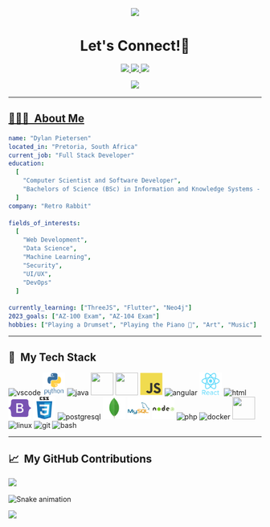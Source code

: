 <!-- Animated Header -->
<p align="center">
  <img src="https://capsule-render.vercel.app/api?type=waving&color=gradient&text=Hi!&height=100&section=header"/>
</p>

<!-- Top Header text -->
<h1 align="center">
  Let's Connect!💬
</h1>

<!-- Links with Icons -->
<p align="center">
<a href="https://www.linkedin.com/in/dylan-pietersen-84462a174">
  <img height="50" src="https://user-images.githubusercontent.com/46517096/166973395-19676cd8-f8ec-4abf-83ff-da8243505b82.png"/>
</a>
<a href="https://medium.com/@28scda94">
  <img height="50" src="https://user-images.githubusercontent.com/46517096/166973962-d05d145a-b6a0-4643-bd3d-5ac845679367.png"/>
</a>
<a href="https://dev.to/dylan2894">
  <img height="50" src="https://user-images.githubusercontent.com/46517096/166974096-7aeecad4-483e-4c85-983f-f4b37b3f794e.png"/>
</p>

<p align="center">
  <img src="https://media.giphy.com/media/3o7TKoRheHhMA3qxS8/giphy.gif">
</p>

---

<h2> 👨🏻‍💻 &nbsp;About Me</h2>

```yaml
name: "Dylan Pietersen"
located_in: "Pretoria, South Africa"
current_job: "Full Stack Developer"
education:
  [
    "Computer Scientist and Software Developer",
    "Bachelors of Science (BSc) in Information and Knowledge Systems - University of Pretoria"
  ]
company: "Retro Rabbit"

fields_of_interests:
  [
    "Web Development",
    "Data Science",
    "Machine Learning",
    "Security",
    "UI/UX",
    "DevOps"
  ]
 
currently_learning: ["ThreeJS", "Flutter", "Neo4j"]
2023_goals: ["AZ-100 Exam", "AZ-104 Exam"]
hobbies: ["Playing a Drumset", "Playing the Piano 🌚", "Art", "Music"]
```

---  

<h2> 🚀 &nbsp;My Tech Stack</h2>
<p align="left">
<img src="https://cdn.jsdelivr.net/gh/devicons/devicon/icons/vscode/vscode-original.svg" alt="vscode" width="45" height="45"/>
<img src="https://raw.githubusercontent.com/devicons/devicon/master/icons/python/python-original-wordmark.svg" alt="python" width="45" height="45" />
<img src="https://cdn.jsdelivr.net/npm/devicons@1.8.0/!SVG/java.svg" alt="java" width="45" height="45" />
<img src="https://cdn.jsdelivr.net/gh/devicons/devicon/icons/cplusplus/cplusplus-original.svg" width="45" height="45"/>
<img src="https://cdn.jsdelivr.net/gh/devicons/devicon/icons/c/c-original.svg" width="45" height="45"/>
<img src="https://raw.githubusercontent.com/devicons/devicon/master/icons/javascript/javascript-original.svg" alt="javascript" width="45" height="45" />
<img src="https://cdn.jsdelivr.net/npm/devicons@1.8.0/!SVG/angular_simple.svg" alt="angular" width="45" height="45">
<img src="https://raw.githubusercontent.com/devicons/devicon/master/icons/react/react-original-wordmark.svg" alt="react" width="45" height="45" />
<img src="https://cdn.jsdelivr.net/gh/devicons/devicon/icons/html5/html5-original.svg" alt="html" width="45" height="45"/>
<img src="https://raw.githubusercontent.com/devicons/devicon/master/icons/bootstrap/bootstrap-plain.svg" alt="bootstrap" width="45" height="45" />
<img src="https://raw.githubusercontent.com/devicons/devicon/master/icons/css3/css3-original-wordmark.svg" alt="css3" width="45" height="45" />
<img src="https://cdn.jsdelivr.net/npm/devicons@1.8.0/!SVG/postgresql.svg" alt="postgresql" width="45" height="45">
<img src="https://raw.githubusercontent.com/devicons/devicon/master/icons/mongodb/mongodb-original.svg" alt="mongodb" width="45" height="45" />
<img src="https://raw.githubusercontent.com/devicons/devicon/master/icons/mysql/mysql-original-wordmark.svg" alt="mysql" width="45" height="45" />
<img src="https://raw.githubusercontent.com/devicons/devicon/master/icons/nodejs/nodejs-original-wordmark.svg" alt="nodejs" width="45" height="45" />
<img src="https://cdn.jsdelivr.net/gh/devicons/devicon/icons/php/php-original.svg" alt="php" width="45" height="45"/>
<img src="https://cdn.jsdelivr.net/gh/devicons/devicon/icons/docker/docker-original.svg" alt="docker" width="45" height="45"/>
<img src="https://cdn.jsdelivr.net/gh/devicons/devicon/icons/amazonwebservices/amazonwebservices-plain-wordmark.svg" width="45" height="45"/>
<img src="https://cdn.jsdelivr.net/gh/devicons/devicon/icons/linux/linux-original.svg" alt="linux" width="45" height="45"/>       
<img src="https://cdn.jsdelivr.net/gh/devicons/devicon/icons/git/git-original.svg" alt="git" width="45" height="45"/>
<img src="https://cdn.jsdelivr.net/gh/devicons/devicon/icons/bash/bash-original.svg" alt="bash" width="45" height="45"/> 
</p>

---

<h2> 📈 &nbsp;My GitHub Contributions</h2>
<a href="https://github.com/dylan2894">
  <img height="180em" src="https://github-readme-stats.vercel.app/api?username=dylan2894&theme=noctis_minimus&show_icons=true" />
<!--   <img height="180em" src="https://github-readme-stats.vercel.app/api/top-langs/?username=dylan2894&theme=noctis_minimus&layout=compact" /> -->
</a>

![Snake animation](https://github.com/dylan2894/dylan2894/blob/output/github-contribution-grid-snake.svg)
  
<p align="left">
  <img src="https://capsule-render.vercel.app/api?type=waving&color=gradient&height=100&section=footer"/>
</p>
